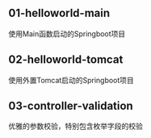 ## 01-helloworld-main
使用Main函数启动的Springboot项目

## 02-helloworld-tomcat
使用外置Tomcat启动的Springboot项目

## 03-controller-validation
优雅的参数校验，特别包含枚举字段的校验
